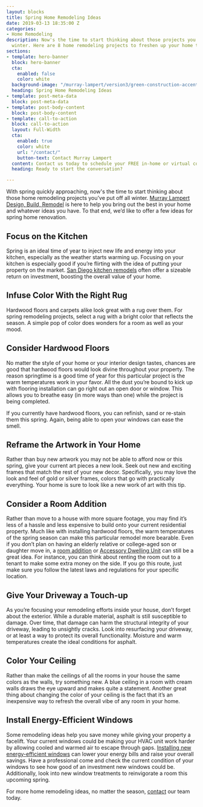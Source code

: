 ```yaml
---
layout: blocks
title: Spring Home Remodeling Ideas
date: 2019-03-13 18:35:00 Z
categories:
- Home Remodeling
description: Now's the time to start thinking about those projects you’ve put off all
  winter. Here are 8 home remodeling projects to freshen up your home this spring.
sections:
- template: hero-banner
  block: hero-banner
  cta:
    enabled: false
    color: white
  background-image: "/murray-lampert/version3/green-construction-accent-1.jpg"
  heading: Spring Home Remodeling Ideas
- template: post-meta-data
  block: post-meta-data
- template: post-body-content
  block: post-body-content
- template: call-to-action
  block: call-to-action
  layout: Full-Width
  cta:
    enabled: true
    color: white
    url: "/contact/"
    button-text: Contact Murray Lampert
  content: Contact us today to schedule your FREE in-home or virtual consultation.
  heading: Ready to start the conversation?

---
```


With spring quickly approaching, now's the time to start thinking about those home remodeling projects you’ve put off all winter. [Murray Lampert Design, Build, Remodel](/) is here to help you bring out the best in your home and whatever ideas you have. To that end, we’d like to offer a few ideas for spring home renovation.

## Focus on the Kitchen

Spring is an ideal time of year to inject new life and energy into your kitchen, especially as the weather starts warming up. Focusing on your kitchen is especially good if you’re flirting with the idea of putting your property on the market. [San Diego kitchen remodels](/san-diego-kitchen-remodeling-services) often offer a sizeable return on investment, boosting the overall value of your home.

## Infuse Color With the Right Rug

Hardwood floors and carpets alike look great with a rug over them. For spring remodeling projects, select a rug with a bright color that reflects the season. A simple pop of color does wonders for a room as well as your mood.

## Consider Hardwood Floors

No matter the style of your home or your interior design tastes, chances are good that hardwood floors would look divine throughout your property. The reason springtime is a good time of year for this particular project is the warm temperatures work in your favor. All the dust you’re bound to kick up with flooring installation can go right out an open door or window. This allows you to breathe easy (in more ways than one) while the project is being completed.

If you currently have hardwood floors, you can refinish, sand or re-stain them this spring. Again, being able to open your windows can ease the smell.

## Reframe the Artwork in Your Home

Rather than buy new artwork you may not be able to afford now or this spring, give your current art pieces a new look. Seek out new and exciting frames that match the rest of your new decor. Specifically, you may love the look and feel of gold or silver frames, colors that go with practically everything. Your home is sure to look like a new work of art with this tip.

## Consider a Room Addition

Rather than move to a house with more square footage, you may find it’s less of a hassle and less expensive to build onto your current residential property. Much like with installing hardwood floors, the warm temperatures of the spring season can make this particular remodel more bearable. Even if you don’t plan on having an elderly relative or college-aged son or daughter move in, a [room addition](/san-diego-room-additions) or [Accessory Dwelling Unit](/san-diego-in-law-suites) can still be a great idea. For instance, you can think about renting the room out to a tenant to make some extra money on the side. If you go this route, just make sure you follow the latest laws and regulations for your specific location.

## Give Your Driveway a Touch-up

As you’re focusing your remodeling efforts inside your house, don’t forget about the exterior. While a durable material, asphalt is still susceptible to damage. Over time, that damage can harm the structural integrity of your driveway, leading to unsightly cracks. Look into resurfacing your driveway, or at least a way to protect its overall functionality. Moisture and warm temperatures create the ideal conditions for asphalt.

## Color Your Ceiling

Rather than make the ceilings of all the rooms in your house the same colors as the walls, try something new. A blue ceiling in a room with cream walls draws the eye upward and makes quite a statement. Another great thing about changing the color of your ceiling is the fact that it’s an inexpensive way to refresh the overall vibe of any room in your home.

## Install Energy-Efficient Windows

Some remodeling ideas help you save money while giving your property a facelift. Your current windows could be making your HVAC unit work harder by allowing cooled and warmed air to escape through gaps. [Installing new energy-efficient windows](/efficiency-sound-insulation-curb-appeal-with-new-windows/) can lower your energy bills and raise your overall savings. Have a professional come and check the current condition of your windows to see how good of an investment new windows could be. Additionally, look into new window treatments to reinvigorate a room this upcoming spring.

For more home remodeling ideas, no matter the season, [contact](/contact/) our team today.
